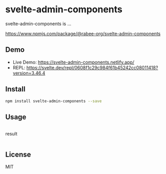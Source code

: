 # svelte-admin-components

svelte-admin-components is ...

https://www.npmjs.com/package/@rabee-org/svelte-admin-components

## Demo

- Live Demo: https://svelte-admin-components.netlify.app/
- REPL: https://svelte.dev/repl/0608f1c29c984f61b45242cc08011418?version=3.46.4

## Install

```bash
npm install svelte-admin-components --save
```

## Usage

```html
```

result

```html
```

## License

MIT

